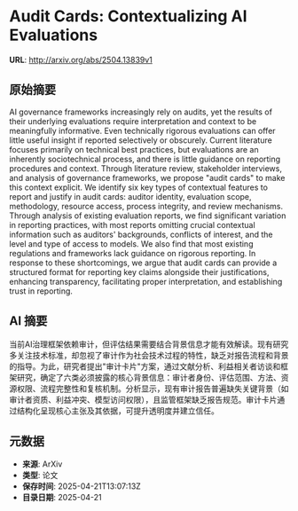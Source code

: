 # Audit Cards: Contextualizing AI Evaluations

**URL**: http://arxiv.org/abs/2504.13839v1

## 原始摘要

AI governance frameworks increasingly rely on audits, yet the results of
their underlying evaluations require interpretation and context to be
meaningfully informative. Even technically rigorous evaluations can offer
little useful insight if reported selectively or obscurely. Current literature
focuses primarily on technical best practices, but evaluations are an
inherently sociotechnical process, and there is little guidance on reporting
procedures and context. Through literature review, stakeholder interviews, and
analysis of governance frameworks, we propose "audit cards" to make this
context explicit. We identify six key types of contextual features to report
and justify in audit cards: auditor identity, evaluation scope, methodology,
resource access, process integrity, and review mechanisms. Through analysis of
existing evaluation reports, we find significant variation in reporting
practices, with most reports omitting crucial contextual information such as
auditors' backgrounds, conflicts of interest, and the level and type of access
to models. We also find that most existing regulations and frameworks lack
guidance on rigorous reporting. In response to these shortcomings, we argue
that audit cards can provide a structured format for reporting key claims
alongside their justifications, enhancing transparency, facilitating proper
interpretation, and establishing trust in reporting.


## AI 摘要

当前AI治理框架依赖审计，但评估结果需要结合背景信息才能有效解读。现有研究多关注技术标准，却忽视了审计作为社会技术过程的特性，缺乏对报告流程和背景的指导。为此，研究者提出"审计卡片"方案，通过文献分析、利益相关者访谈和框架研究，确定了六类必须披露的核心背景信息：审计者身份、评估范围、方法、资源权限、流程完整性和复核机制。分析显示，现有审计报告普遍缺失关键背景（如审计者资质、利益冲突、模型访问权限），且监管框架缺乏报告规范。审计卡片通过结构化呈现核心主张及其依据，可提升透明度并建立信任。

## 元数据

- **来源**: ArXiv
- **类型**: 论文
- **保存时间**: 2025-04-21T13:07:13Z
- **目录日期**: 2025-04-21
